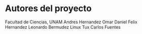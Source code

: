 # Autores del proyecto 

Facultad de Ciencias, UNAM
Andres Hernandez
Omar Daniel
Felix Hernandez
Leonardo Bermudez
Linux Tux
Carlos Fuentes
